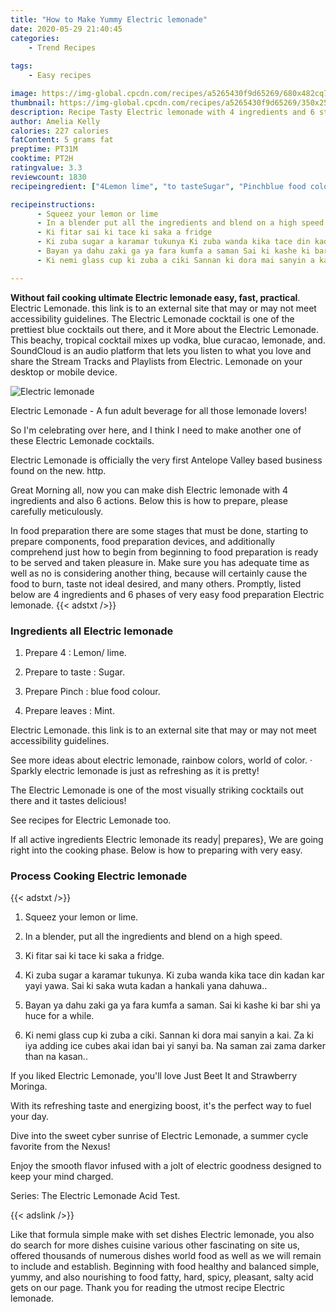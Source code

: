 ```yaml
---
title: "How to Make Yummy Electric lemonade"
date: 2020-05-29 21:40:45
categories:
    - Trend Recipes
    
tags:
    - Easy recipes

image: https://img-global.cpcdn.com/recipes/a5265430f9d65269/680x482cq70/electric-lemonade-recipe-main-photo.jpg
thumbnail: https://img-global.cpcdn.com/recipes/a5265430f9d65269/350x250cq70/electric-lemonade-recipe-main-photo.jpg
description: Recipe Tasty Electric lemonade with 4 ingredients and 6 stages of easy cooking.
author: Amelia Kelly
calories: 227 calories
fatContent: 5 grams fat
preptime: PT31M
cooktime: PT2H
ratingvalue: 3.3
reviewcount: 1830
recipeingredient: ["4Lemon lime", "to tasteSugar", "Pinchblue food colour", "leavesMint"]

recipeinstructions: 
      - Squeez your lemon or lime 
      - In a blender put all the ingredients and blend on a high speed 
      - Ki fitar sai ki tace ki saka a fridge 
      - Ki zuba sugar a karamar tukunya Ki zuba wanda kika tace din kadan kar yayi yawa Sai ki saka wuta kadan a hankali yana dahuwa 
      - Bayan ya dahu zaki ga ya fara kumfa a saman Sai ki kashe ki bar shi ya huce for a while 
      - Ki nemi glass cup ki zuba a ciki Sannan ki dora mai sanyin a kai Za ki iya adding ice cubes akai idan bai yi sanyi ba Na saman zai zama darker than na kasan

---
```




**Without fail cooking ultimate Electric lemonade easy, fast, practical**. Electric Lemonade. this link is to an external site that may or may not meet accessibility guidelines. The Electric Lemonade cocktail is one of the prettiest blue cocktails out there, and it More about the Electric Lemonade. This beachy, tropical cocktail mixes up vodka, blue curacao, lemonade, and. SoundCloud is an audio platform that lets you listen to what you love and share the Stream Tracks and Playlists from Electric. Lemonade on your desktop or mobile device.


![Electric lemonade](https://img-global.cpcdn.com/recipes/a5265430f9d65269/680x482cq70/electric-lemonade-recipe-main-photo.jpg "Electric lemonade")



Electric Lemonade - A fun adult beverage for all those lemonade lovers!

So I&#39;m celebrating over here, and I think I need to make another one of these Electric Lemonade cocktails.

Electric Lemonade is officially the very first Antelope Valley based business found on the new. http.


Great Morning all, now you can make dish Electric lemonade with 4 ingredients and also 6 actions. Below this is how to prepare, please carefully meticulously.

In food preparation there are some stages that must be done, starting to prepare components, food preparation devices, and additionally comprehend just how to begin from beginning to food preparation is ready to be served and taken pleasure in. Make sure you has adequate time as well as no is considering another thing, because will certainly cause the food to burn, taste not ideal desired, and many others. Promptly, listed below are 4 ingredients and 6 phases of very easy food preparation Electric lemonade.
{{< adstxt />}}

### Ingredients all Electric lemonade


1. Prepare 4 : Lemon/ lime.

1. Prepare to taste : Sugar.

1. Prepare Pinch : blue food colour.

1. Prepare leaves : Mint.


Electric Lemonade. this link is to an external site that may or may not meet accessibility guidelines.

See more ideas about electric lemonade, rainbow colors, world of color. · Sparkly electric lemonade is just as refreshing as it is pretty!

The Electric Lemonade is one of the most visually striking cocktails out there and it tastes delicious!

See recipes for Electric Lemonade too.


If all active ingredients Electric lemonade its ready| prepares}, We are going right into the cooking phase. Below is how to preparing with very easy.

### Process Cooking Electric lemonade

{{< adstxt />}}


1. Squeez your lemon or lime.



1. In a blender, put all the ingredients and blend on a high speed.



1. Ki fitar sai ki tace ki saka a fridge.



1. Ki zuba sugar a karamar tukunya. Ki zuba wanda kika tace din kadan kar yayi yawa. Sai ki saka wuta kadan a hankali yana dahuwa..



1. Bayan ya dahu zaki ga ya fara kumfa a saman. Sai ki kashe ki bar shi ya huce for a while.



1. Ki nemi glass cup ki zuba a ciki. Sannan ki dora mai sanyin a kai. Za ki iya adding ice cubes akai idan bai yi sanyi ba. Na saman zai zama darker than na kasan..




If you liked Electric Lemonade, you&#39;ll love Just Beet It and Strawberry Moringa.

With its refreshing taste and energizing boost, it&#39;s the perfect way to fuel your day.

Dive into the sweet cyber sunrise of Electric Lemonade, a summer cycle favorite from the Nexus!

Enjoy the smooth flavor infused with a jolt of electric goodness designed to keep your mind charged.

Series: The Electric Lemonade Acid Test.


{{< adslink />}}

Like that formula simple make with set dishes Electric lemonade, you also do search for more dishes cuisine various other fascinating on site us, offered thousands of numerous dishes world food as well as we will remain to include and establish. Beginning with food healthy and balanced simple, yummy, and also nourishing to food fatty, hard, spicy, pleasant, salty acid gets on our page. Thank you for reading the utmost recipe Electric lemonade.
